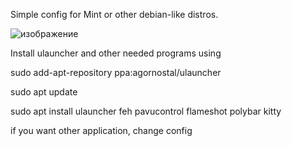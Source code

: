 Simple config for Mint or other debian-like distros.

![изображение](https://github.com/user-attachments/assets/1ece8a3d-c1ba-4ad3-bc9d-01980c7de8d4)

Install ulauncher and other needed programs using 


 sudo add-apt-repository ppa:agornostal/ulauncher

 
 sudo apt update

 
 sudo apt install ulauncher feh pavucontrol flameshot polybar kitty
 

if you want other application, change config
